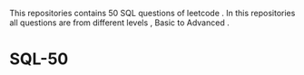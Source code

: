This repositories contains 50 SQL questions of leetcode . In this repositories all questions are from different levels , Basic to Advanced .
# SQL-50
